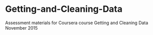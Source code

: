 # Getting-and-Cleaning-Data
Assessment materials for Coursera course Getting and Cleaning Data November 2015
